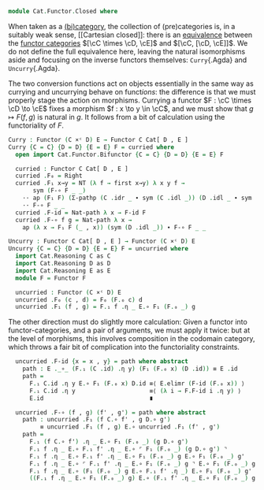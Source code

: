 <!--
```agda
open import Cat.Instances.Product
open import Cat.Functor.Base
open import Cat.Prelude

import Cat.Reasoning

open Precategory
open Functor
open _=>_
```
-->

```agda
module Cat.Functor.Closed where
```

<!--
```agda
private variable
  o h o₁ h₁ o₂ h₂ : Level
  B C D E : Precategory o h
  F G : Functor C D
```
-->

When taken as a [(bi)category][cat], the collection of (pre)categories
is, in a suitably weak sense, [[Cartesian closed]]: there is an
[equivalence] between the [functor categories] $[\cC \times \cD, \cE]$
and $[\cC, [\cD, \cE]]$. We do not define the full equivalence here,
leaving the natural isomorphisms aside and focusing on the inverse
functors themselves: `Curry`{.Agda} and `Uncurry`{.Agda}.

[cat]: Cat.Bi.Base.html#the-bicategory-of-categories
[equivalence]: Cat.Functor.Equivalence.html
[functor categories]: Cat.Functor.Base.html

The two conversion functions act on objects essentially in the same way
as currying and uncurrying behave on funct*ions*: the difference is that
we must properly stage the action on morphisms. Currying a functor $F :
\cC \times \cD \to \cE$ fixes a morphism $f : x \to y \in \cC$, and we
must show that $g \mapsto F(f,g)$ is natural in $g$. It follows from a
bit of calculation using the functoriality of $F$.

```agda
Curry : Functor (C ×ᶜ D) E → Functor C Cat[ D , E ]
Curry {C = C} {D = D} {E = E} F = curried where
  open import Cat.Functor.Bifunctor {C = C} {D = D} {E = E} F

  curried : Functor C Cat[ D , E ]
  curried .F₀ = Right
  curried .F₁ x→y = NT (λ f → first x→y) λ x y f →
       sym (F-∘ F _ _)
    ·· ap (F₁ F) (Σ-pathp (C .idr _ ∙ sym (C .idl _)) (D .idl _ ∙ sym (D .idr _)))
    ·· F-∘ F _ _
  curried .F-id = Nat-path λ x → F-id F
  curried .F-∘ f g = Nat-path λ x →
    ap (λ x → F₁ F (_ , x)) (sym (D .idl _)) ∙ F-∘ F _ _

Uncurry : Functor C Cat[ D , E ] → Functor (C ×ᶜ D) E
Uncurry {C = C} {D = D} {E = E} F = uncurried where
  import Cat.Reasoning C as C
  import Cat.Reasoning D as D
  import Cat.Reasoning E as E
  module F = Functor F

  uncurried : Functor (C ×ᶜ D) E
  uncurried .F₀ (c , d) = F₀ (F.₀ c) d
  uncurried .F₁ (f , g) = F.₁ f .η _ E.∘ F₁ (F.₀ _) g
```

The other direction must do slightly more calculation: Given a functor
into functor-categories, and a pair of arguments, we must apply it
twice: but at the level of morphisms, this involves composition in the
codomain category, which throws a fair bit of complication into the
functoriality constraints.

```agda
  uncurried .F-id {x = x , y} = path where abstract
    path : E ._∘_ (F.₁ (C .id) .η y) (F₁ (F.₀ x) (D .id)) ≡ E .id
    path =
      F.₁ C.id .η y E.∘ F₁ (F.₀ x) D.id ≡⟨ E.elimr (F-id (F.₀ x)) ⟩
      F.₁ C.id .η y                     ≡⟨ (λ i → F.F-id i .η y) ⟩
      E.id                              ∎

  uncurried .F-∘ (f , g) (f' , g') = path where abstract
    path : uncurried .F₁ (f C.∘ f' , g D.∘ g')
         ≡ uncurried .F₁ (f , g) E.∘ uncurried .F₁ (f' , g')
    path =
      F.₁ (f C.∘ f') .η _ E.∘ F₁ (F.₀ _) (g D.∘ g')                       ≡˘⟨ E.pulll (λ i → F.F-∘ f f' (~ i) .η _) ⟩
      F.₁ f .η _ E.∘ F.₁ f' .η _ E.∘ ⌜ F₁ (F.₀ _) (g D.∘ g') ⌝            ≡⟨ ap! (F-∘ (F.₀ _) _ _) ⟩
      F.₁ f .η _ E.∘ F.₁ f' .η _ E.∘ F₁ (F.₀ _) g E.∘ F₁ (F.₀ _) g'       ≡⟨ cat! E ⟩
      F.₁ f .η _ E.∘ ⌜ F.₁ f' .η _ E.∘ F₁ (F.₀ _) g ⌝ E.∘ F₁ (F.₀ _) g'   ≡⟨ ap! (F.₁ f' .is-natural _ _ _) ⟩
      F.₁ f .η _ E.∘ (F₁ (F.₀ _) g E.∘ F.₁ f' .η _) E.∘ F₁ (F.₀ _) g'     ≡⟨ cat! E ⟩
      ((F.₁ f .η _ E.∘ F₁ (F.₀ _) g) E.∘ (F.₁ f' .η _ E.∘ F₁ (F.₀ _) g')) ∎
```
